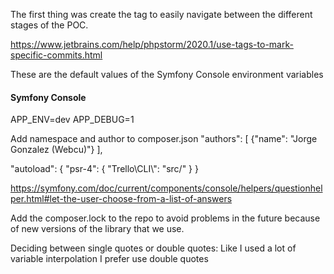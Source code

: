The first thing was create the tag to easily navigate
between the different stages of the POC.

https://www.jetbrains.com/help/phpstorm/2020.1/use-tags-to-mark-specific-commits.html

These are the default values of the Symfony Console
environment variables 
#### Symfony Console
APP_ENV=dev
APP_DEBUG=1

Add namespace and author to composer.json
"authors": [
        {"name": "Jorge Gonzalez (Webcu)"}
    ],

"autoload": {
        "psr-4": {
            "Trello\\CLI\\": "src/"
        }
    }
    
    
https://symfony.com/doc/current/components/console/helpers/questionhelper.html#let-the-user-choose-from-a-list-of-answers

Add the composer.lock to the repo to avoid problems in
the future because of new versions of the library that
we use.

Deciding between single quotes or double quotes:
Like I used a lot of variable interpolation I prefer
use double quotes 